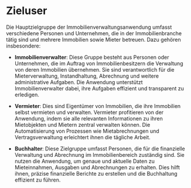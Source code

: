 # Zieluser

Die Hauptzielgruppe der Immobilienverwaltungsanwendung umfasst verschiedene Personen und Unternehmen, die in der Immobilienbranche tätig sind und mehrere Immobilien sowie Mieter betreuen. Dazu gehören insbesondere:

- **Immobilienverwalter**: Diese Gruppe besteht aus Personen oder Unternehmen, die im Auftrag von Immobilienbesitzern die Verwaltung von deren Immobilien übernehmen. Sie sind verantwortlich für die Mieterverwaltung, Instandhaltung, Abrechnung und weitere administrative Aufgaben. Die Anwendung unterstützt Immobilienverwalter dabei, ihre Aufgaben effizient und transparent zu erledigen.

- **Vermieter**: Dies sind Eigentümer von Immobilien, die ihre Immobilien selbst vermieten und verwalten. Vermieter profitieren von der Anwendung, indem sie alle relevanten Informationen zu ihren Mietobjekten und Mietern zentral verwalten können. Die Automatisierung von Prozessen wie Mietabrechnungen und Vertragsverwaltung erleichtert ihnen die tägliche Arbeit.

- **Buchhalter**: Diese Zielgruppe umfasst Personen, die für die finanzielle Verwaltung und Abrechnung im Immobilienbereich zuständig sind. Sie nutzen die Anwendung, um genaue und aktuelle Daten zu Mieteinnahmen, Ausgaben und Abrechnungen zu erhalten. Dies hilft ihnen, präzise finanzielle Berichte zu erstellen und die Buchhaltung effizient zu führen.